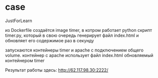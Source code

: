 # case
JustForLearn

из Dockerfile создаётся image timer, в котром работает python скрипт timer.py, который в свою очередь генерирует файл index.html и обновляет его содержимое раз в секунду

запускаются контейнеры timer и apache с подключением общего volume. контейнер с apache использует файл index.html обновляемый контейнером timer

Результат работы здесь: http://62.117.98.30:2222/
